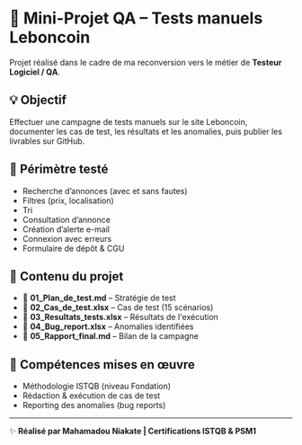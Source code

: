 # 🎯 Mini-Projet QA – Tests manuels Leboncoin

Projet réalisé dans le cadre de ma reconversion vers le métier de **Testeur Logiciel / QA**.

## 💡 Objectif
Effectuer une campagne de tests manuels sur le site Leboncoin, documenter les cas de test, les résultats et les anomalies, puis publier les livrables sur GitHub.

## 🔧 Périmètre testé
- Recherche d’annonces (avec et sans fautes)
- Filtres (prix, localisation)
- Tri
- Consultation d’annonce
- Création d’alerte e-mail
- Connexion avec erreurs
- Formulaire de dépôt & CGU

## 📁 Contenu du projet
- 📄 **01_Plan_de_test.md** – Stratégie de test
- 📄 **02_Cas_de_test.xlsx** – Cas de test (15 scénarios)
- 📄 **03_Resultats_tests.xlsx** – Résultats de l'exécution
- 🐞 **04_Bug_report.xlsx** – Anomalies identifiées
- 📄 **05_Rapport_final.md** – Bilan de la campagne

## 🧠 Compétences mises en œuvre
- Méthodologie ISTQB (niveau Fondation)
- Rédaction & exécution de cas de test
- Reporting des anomalies (bug reports)

---
✨ **Réalisé par Mahamadou Niakate | Certifications ISTQB & PSM1**
